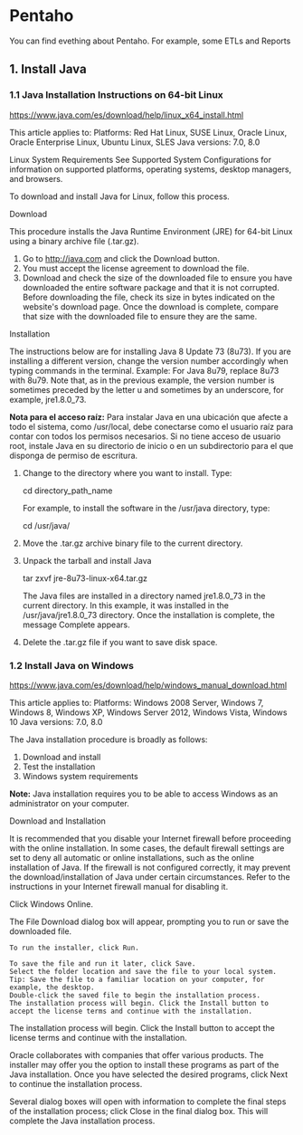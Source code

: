 # Pentaho
You can find evething about Pentaho. For example, some ETLs and Reports

## 1. Install Java

### 1.1 Java Installation Instructions on 64-bit Linux

https://www.java.com/es/download/help/linux_x64_install.html

This article applies to:
Platforms: Red Hat Linux, SUSE Linux, Oracle Linux, Oracle Enterprise Linux, Ubuntu Linux, SLES
Java versions: 7.0, 8.0

Linux System Requirements
See Supported System Configurations for information on supported platforms, operating systems, desktop managers, and browsers.

To download and install Java for Linux, follow this process.

Download

This procedure installs the Java Runtime Environment (JRE) for 64-bit Linux using a binary archive file (.tar.gz).

1. Go to http://java.com and click the Download button.
2. You must accept the license agreement to download the file.
3. Download and check the size of the downloaded file to ensure you have downloaded the entire software package and that it is not corrupted. Before downloading the file, check its size in bytes indicated on the website's download page. Once the download is complete, compare that size with the downloaded file to ensure they are the same.

Installation

The instructions below are for installing Java 8 Update 73 (8u73). If you are installing a different version, change the version number accordingly when typing commands in the terminal. Example: For Java 8u79, replace 8u73 with 8u79. Note that, as in the previous example, the version number is sometimes preceded by the letter u and sometimes by an underscore, for example, jre1.8.0_73.

<b>Nota para el acceso raíz:</b> Para instalar Java en una ubicación que afecte a todo el sistema, como /usr/local, debe conectarse como el usuario raíz para contar con todos los permisos necesarios. Si no tiene acceso de usuario root, instale Java en su directorio de inicio o en un subdirectorio para el que disponga de permiso de escritura.

1. Change to the directory where you want to install. Type:

    <p>cd directory_path_name</p>
    <p>For example, to install the software in the /usr/java directory, type:</p>
    <p>cd /usr/java/</p>

2. Move the .tar.gz archive binary file to the current directory.

3. Unpack the tarball and install Java

    tar zxvf jre-8u73-linux-x64.tar.gz

    The Java files are installed in a directory named jre1.8.0_73 in the current directory. In this example, it was installed in the /usr/java/jre1.8.0_73 directory. Once the installation is complete, the message Complete appears.

4. Delete the .tar.gz file if you want to save disk space.

### 1.2 Install Java on Windows

https://www.java.com/es/download/help/windows_manual_download.html


This article applies to:
Platforms: Windows 2008 Server, Windows 7, Windows 8, Windows XP, Windows Server 2012, Windows Vista, Windows 10
Java versions: 7.0, 8.0

The Java installation procedure is broadly as follows:
1. Download and install
2. Test the installation
3. Windows system requirements

<b>Note:</b> Java installation requires you to be able to access Windows as an administrator on your computer.

Download and Installation

It is recommended that you disable your Internet firewall before proceeding with the online installation. In some cases, the default firewall settings are set to deny all automatic or online installations, such as the online installation of Java. If the firewall is not configured correctly, it may prevent the download/installation of Java under certain circumstances. Refer to the instructions in your Internet firewall manual for disabling it.

Click Windows Online.

The File Download dialog box will appear, prompting you to run or save the downloaded file.

    To run the installer, click Run.
    
    To save the file and run it later, click Save.
    Select the folder location and save the file to your local system.
    Tip: Save the file to a familiar location on your computer, for example, the desktop.
    Double-click the saved file to begin the installation process.
    The installation process will begin. Click the Install button to accept the license terms and continue with the installation.

The installation process will begin. Click the Install button to accept the license terms and continue with the installation.

Oracle collaborates with companies that offer various products. The installer may offer you the option to install these programs as part of the Java installation. Once you have selected the desired programs, click Next to continue the installation process.

Several dialog boxes will open with information to complete the final steps of the installation process; click Close in the final dialog box. This will complete the Java installation process.
